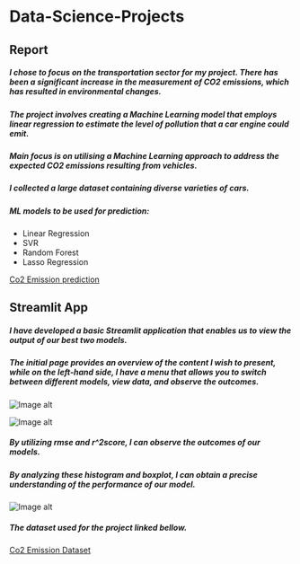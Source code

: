 # Data-Science-Projects
## Report
##### I chose to focus on the transportation sector for my project. There has been a significant increase in the measurement of CO2 emissions, which has resulted in environmental changes. 
##### The project involves creating a Machine Learning model that employs linear regression to estimate the level of pollution that a car engine could emit. 
##### Main focus is on utilising a Machine Learning approach to address the expected CO2 emissions resulting from vehicles.
##### I collected a large dataset containing diverse varieties of cars.
##### ML models to be used for prediction:
* Linear Regression
* SVR 
* Random Forest
* Lasso Regression

[Co2 Emission prediction](https://github.com/NataliaMak20/Data-Science-Projects/blob/main/Project%20Documentation_Report.pdf)

## Streamlit App
##### I have developed a basic Streamlit application that enables us to view the output of our best two models.
##### The initial page provides an overview of the content I wish to present, while on the left-hand side, I have a menu that allows you to switch between different models, view data, and observe the outcomes.
![Image alt](https://github.com/NataliaMak20/Data-Science-Projects/blob/main/Images/streanlit.app3.png)

![Image alt](https://github.com/NataliaMak20/Data-Science-Projects/blob/main/Images/streamlit.app1.png)

##### By utilizing rmse and r^2score, I can observe the outcomes of our models.
##### By analyzing these histogram and boxplot, I can obtain a precise understanding of the performance of our model.
![Image alt](https://github.com/NataliaMak20/Data-Science-Projects/blob/main/Images/streamlit.app2.png)

##### The dataset used for the project linked bellow.
[Co2 Emission Dataset](https://github.com/NataliaMak20/Data-Science-Projects/blob/main/CO2Emissions_Canada.csv)





